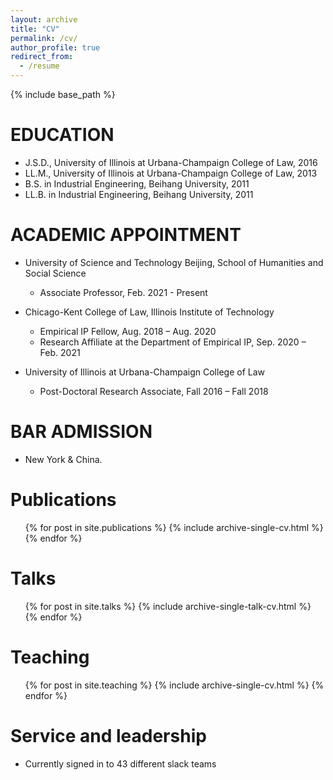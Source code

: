 ```yaml
---
layout: archive
title: "CV"
permalink: /cv/
author_profile: true
redirect_from:
  - /resume
---
```


{% include base_path %}

EDUCATION
======
* J.S.D., University of Illinois at Urbana-Champaign College of Law, 2016
* LL.M., University of Illinois at Urbana-Champaign College of Law, 2013
* B.S. in Industrial Engineering, Beihang University, 2011
* LL.B. in Industrial Engineering, Beihang University, 2011

ACADEMIC APPOINTMENT
======
* University of Science and Technology Beijing, School of Humanities and Social Science
  * Associate Professor, Feb. 2021 - Present

* Chicago-Kent College of Law, Illinois Institute of Technology
  * Empirical IP Fellow, Aug. 2018 – Aug. 2020
  * Research Affiliate at the Department of Empirical IP, Sep. 2020 – Feb. 2021

* University of Illinois at Urbana-Champaign College of Law
  * Post-Doctoral Research Associate, Fall 2016 – Fall 2018
  
BAR ADMISSION
======
* New York & China.

Publications
======
  <ul>{% for post in site.publications %}
    {% include archive-single-cv.html %}
  {% endfor %}</ul>
  
Talks
======
  <ul>{% for post in site.talks %}
    {% include archive-single-talk-cv.html %}
  {% endfor %}</ul>
  
Teaching
======
  <ul>{% for post in site.teaching %}
    {% include archive-single-cv.html %}
  {% endfor %}</ul>
  
Service and leadership
======
* Currently signed in to 43 different slack teams
